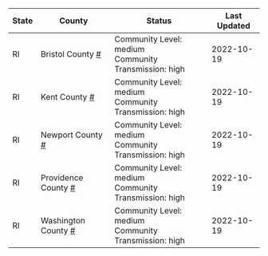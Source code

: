 State | County | Status | Last Updated
--- | --- | --- | --- 
RI | Bristol County <a href="#bristol_county">#</a> | <a name="bristol_county"></a>Community Level: medium<br/>Community Transmission: high | 2022-10-19
RI | Kent County <a href="#kent_county">#</a> | <a name="kent_county"></a>Community Level: medium<br/>Community Transmission: high | 2022-10-19
RI | Newport County <a href="#newport_county">#</a> | <a name="newport_county"></a>Community Level: medium<br/>Community Transmission: high | 2022-10-19
RI | Providence County <a href="#providence_county">#</a> | <a name="providence_county"></a>Community Level: medium<br/>Community Transmission: high | 2022-10-19
RI | Washington County <a href="#washington_county">#</a> | <a name="washington_county"></a>Community Level: medium<br/>Community Transmission: high | 2022-10-19
